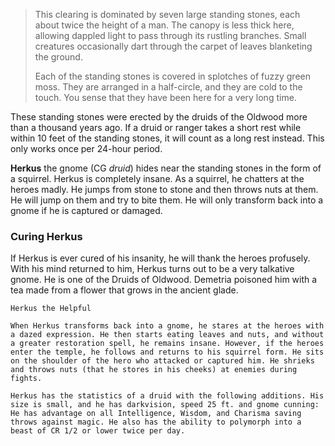> This clearing is dominated by seven large standing stones, each about twice the height of a man. The canopy is less thick here, allowing dappled light to pass through its rustling branches. Small creatures occasionally dart through the carpet of leaves blanketing the ground.
>
>Each of the standing stones is covered in splotches of fuzzy green moss. They are arranged in a half-circle, and they are cold to the touch. You sense that they have been here for a very long time.

These standing stones were erected by the druids of the Oldwood more than a thousand years ago. If a druid or ranger takes a short rest while within 10 feet of the standing stones, it will count as a long rest instead. This only works once per 24-hour period.

**Herkus** the gnome (CG *druid*) hides near the standing stones in the form of a squirrel. Herkus is completely insane. As a squirrel, he chatters at the heroes madly. He jumps from stone to stone and then throws nuts at them. He will jump on them and try to bite them. He will only transform back into a gnome if he is captured or damaged.

### Curing Herkus
If Herkus is ever cured of his insanity, he will thank the heroes profusely. With his mind returned to him, Herkus turns out to be a very talkative gnome. He is one of the Druids of Oldwood. Demetria poisoned him with a tea made from a flower that grows in the ancient glade.

	Herkus the Helpful
	
	When Herkus transforms back into a gnome, he stares at the heroes with a dazed expression. He then starts eating leaves and nuts, and without a greater restoration spell, he remains insane. However, if the heroes enter the temple, he follows and returns to his squirrel form. He sits on the shoulder of the hero who attacked or captured him. He shrieks and throws nuts (that he stores in his cheeks) at enemies during fights. 
	
	Herkus has the statistics of a druid with the following additions. His size is small, and he has darkvision, speed 25 ft. and gnome cunning: He has advantage on all Intelligence, Wisdom, and Charisma saving throws against magic. He also has the ability to polymorph into a beast of CR 1/2 or lower twice per day.